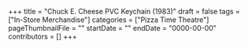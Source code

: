 +++
title = "Chuck E. Cheese PVC Keychain (1983)"
draft = false
tags = ["In-Store Merchandise"]
categories = ["Pizza Time Theatre"]
pageThumbnailFile = ""
startDate = ""
endDate = "0000-00-00"
contributors = []
+++
